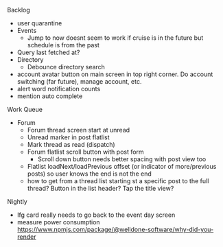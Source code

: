 Backlog
* user quarantine
* Events
  * Jump to now doesnt seem to work if cruise is in the future but schedule is from the past
* Query last fetched at?
* Directory
  * Debounce directory search
* account avatar button on main screen in top right corner. Do account switching (far future), manage account, etc.
* alert word notification counts
* mention auto complete


Work Queue
* Forum
  * Forum thread screen start at unread
  * Unread marker in post flatlist
  * Mark thread as read (dispatch)
  * Forum flatlist scroll button with post form
    * Scroll down button needs better spacing with post view too
  * Flatlist loadNext/loadPrevious offset (or indicator of more/previous posts) so user knows the end is not the end
  * how to get from a thread list starting st a specific post to the full thread? Button in the list header? Tap the title view?

Nightly
* lfg card really needs to go back to the event day screen
* measure power consumption https://www.npmjs.com/package/@welldone-software/why-did-you-render
